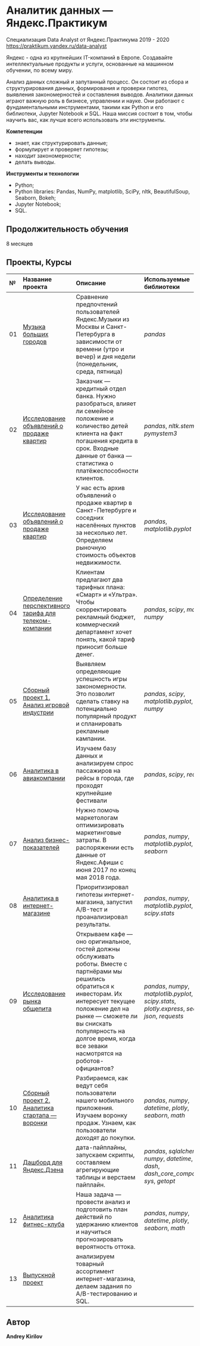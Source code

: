 # Аналитик данных — Яндекс.Практикум
Специализация Data Analyst от Яндекс.Практикума 2019 - 2020 https://praktikum.yandex.ru/data-analyst

Яндекс - одна из крупнейших IT-компаний в Европе. Создавайте интеллектуальные продукты и услуги, основанные на машинном обучении, по всему миру.

Анализ данных сложный и запутанный процесс. Он состоит из сбора и структурирования данных, формирования и проверки гипотез, выявления закономерностей и составления выводов. Аналитики данных играют важную роль в бизнесе, управлении и науке. Они работают с фундаментальными инструментами, такими как Python и его библиотеки, Jupyter Notebook и SQL. Наша миссия состоит в том, чтобы научить вас, как лучше всего использовать эти инструменты.


**Компетенции**
* знает, как структурировать данные;
* формулирует и проверяет гипотезы;
* находит закономерности;
* делать выводы.

**Инструменты и технологии**
* Python;
* Python libraries: Pandas, NumPy, matplotlib, SciPy, nltk, BeautifulSoup, Seaborn, Bokeh;
* Jupyter Notebook;
* SQL.

## Продолжительность обучения
8 месяцев

## Проекты, Курсы

| № | Название проекта | Описание | Используемые библиотеки | 
|:--- |:---------------------- | :---------------------- | :---------------------- |
| 01  |[Музыка больших городов](https://github.com/andreyloures/Data-Analyst-Practicum/tree/74ae775435368357e44b419031c9db6ffb57651c/01.%20%D0%9E%D1%81%D0%BD%D0%BE%D0%B2%D1%8B%20Python%20%D0%B8%20%D0%B0%D0%BD%D0%B0%D0%BB%D0%B8%D0%B7%D0%B0%20%D0%B4%D0%B0%D0%BD%D0%BD%D1%8B%D1%85) | Сравнение предпочтений пользователей Яндекс.Музыки из Москвы и Санкт-Петербурга в зависимости от времени (утро и вечер) и дня недели (понедельник, среда, пятница)| *pandas* |
| 02  |[Исследование объявлений о продаже квартир](big_cities_music) | Заказчик — кредитный отдел банка. Нужно разобраться, влияет ли семейное положение и количество детей клиента на факт погашения кредита в срок. Входные данные от банка — статистика о платёжеспособности клиентов.| *pandas*, *nltk.stem*, *pymystem3*|
| 03  |[Исследование объявлений о продаже квартир](big_cities_music) | У нас есть архив объявлений о продаже квартир в Санкт-Петербурге и соседних населённых пунктов за несколько лет. Определяем рыночную стоимость объектов недвижимости.| *pandas*, *matplotlib.pyplot*|
| 04  |[Определение перспективного тарифа для телеком-компании](big_cities_music) | Клиентам предлагают два тарифных плана: «Смарт» и «Ультра». Чтобы скорректировать рекламный бюджет, коммерческий департамент хочет понять, какой тариф приносит больше денег.| *pandas*, *scipy*, *math*, *numpy*|
| 05  |[Сборный проект 1. Анализ игровой индустрии](big_cities_music) | Выявляем определяющие успешность игры закономерности. Это позволит сделать ставку на потенциально популярный продукт и спланировать рекламные кампании.| *pandas*, *scipy*, *matplotlib.pyplot*, *numpy*|
| 06  |[Аналитика в авиакомпании](big_cities_music) | Изучаем базу данных и анализируем спрос пассажиров на рейсы в города, где проходят крупнейшие фестивали| *pandas*, *scipy*, *requests*|
| 07  |[Анализ бизнес-показателей](big_cities_music) | Нужно помочь маркетологам оптимизировать маркетинговые затраты. В распоряжении есть данные от Яндекс.Афиши с июня 2017 по конец мая 2018 года.| *pandas*, *numpy*, *matplotlib.pyplot*, *seaborn*|
| 08  |[Аналитика в интернет-магазине](big_cities_music) | Приоритизировал гипотезы интернет-магазина, запустил A/B-тест и проанализировал результаты.| *pandas*, *numpy*, *matplotlib.pyplot*, *scipy.stats*|
| 09  |[Исследование рынка общепита](big_cities_music) | Открываем кафе — оно оригинальное, гостей должны обслуживать роботы. Вместе с партнёрами мы решились обратиться к инвесторам. Их интересует текущее положение дел на рынке — сможете ли вы снискать популярность на долгое время, когда все зеваки насмотрятся на роботов-официантов?| *pandas*, *numpy*, *matplotlib.pyplot*, *scipy.stats*, *plotly.express*, *seaborn*, *json*, *requests*|
| 10  |[Сборный проект 2. Аналитика стартапа — воронки](big_cities_music) | Разбираемся, как ведут себя пользователи нашего мобильного приложения. Изучаем воронку продаж. Узнаем, как пользователи доходят до покупки.| *pandas*, *numpy*, *datetime*, *plotly*, *seaborn*, *math*|
| 11  |[Дашборд для Яндекс.Дзена](big_cities_music) | дата-пайплайны, запускаем скрипты, составляем агрегирующие таблицы и верстаем пайплайн.| *pandas*, *sqlalchemy*, *numpy*, *datetime*, *plotly*, *dash*, *dash_core_components*, *sys*, *getopt*|
| 12  |[Аналитика фитнес-клуба](big_cities_music) | Наша задача — провести анализ и подготовить план действий по удержанию клиентов и научиться прогнозировать вероятность оттока.| *pandas*, *numpy*, *datetime*, *plotly*, *seaborn*, *math*|
| 13  |[Выпускной проект](big_cities_music) | анализируем товарный ассортимент интернет-магазина, делаем задания по A/B-тестированию и SQL.| |

## Автор
**Andrey Kirilov** <br>
